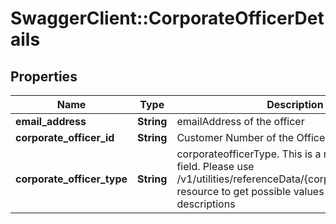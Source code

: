 # SwaggerClient::CorporateOfficerDetails

## Properties
Name | Type | Description | Notes
------------ | ------------- | ------------- | -------------
**email_address** | **String** | emailAddress of the officer | 
**corporate_officer_id** | **String** | Customer Number of the Officer | 
**corporate_officer_type** | **String** | corporateofficerType. This is a reference data field. Please use /v1/utilities/referenceData/{corporateOfficerType} resource to get possible values of this field with descriptions | 

